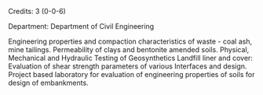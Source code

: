 Credits: 3 (0-0-6)

Department: Department of Civil Engineering

Engineering properties and compaction characteristics of waste - coal ash, mine tailings. Permeability of clays and bentonite amended soils. Physical, Mechanical and Hydraulic Testing of Geosynthetics Landfill liner and cover: Evaluation of shear strength parameters of various Interfaces and design. Project based laboratory for evaluation of engineering properties of soils for design of embankments.